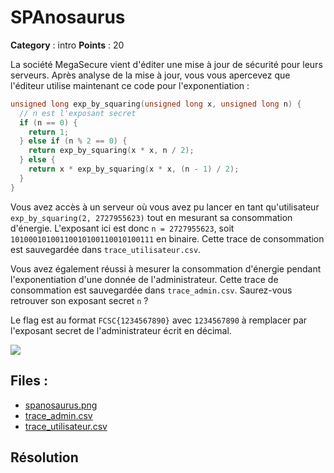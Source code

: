 # SPAnosaurus

**Category** : intro
**Points** : 20

La société MegaSecure vient d'éditer une mise à jour de sécurité pour leurs
serveurs. Après analyse de la mise à jour, vous vous apercevez que l'éditeur
utilise maintenant ce code pour l'exponentiation :

```C
unsigned long exp_by_squaring(unsigned long x, unsigned long n) {
  // n est l'exposant secret
  if (n == 0) {
    return 1;
  } else if (n % 2 == 0) {
    return exp_by_squaring(x * x, n / 2);
  } else {
    return x * exp_by_squaring(x * x, (n - 1) / 2);
  }
}
```

Vous avez accès à un serveur où vous avez pu lancer en tant qu'utilisateur
`exp_by_squaring(2, 2727955623)` tout en mesurant sa consommation d'énergie.
L'exposant ici est donc `n = 2727955623`, soit `10100010100110010100110010100111`
en binaire.
Cette trace de consommation est sauvegardée dans `trace_utilisateur.csv`.

Vous avez également réussi à mesurer la consommation d'énergie pendant
l'exponentiation d'une donnée de l'administrateur.
Cette trace de consommation est sauvegardée dans `trace_admin.csv`.
Saurez-vous retrouver son exposant secret `n` ?

Le flag est au format `FCSC{1234567890}` avec `1234567890` à remplacer par
l'exposant secret de l'administrateur écrit en décimal.

<img src="/files/2c956068ab2070274b573d5671068e48/spanosaurus.png" class="pb-3 img-fluid">

## Files : 
 - [spanosaurus.png](./spanosaurus.png)
 - [trace_admin.csv](./trace_admin.csv)
 - [trace_utilisateur.csv](./trace_utilisateur.csv)

## Résolution

